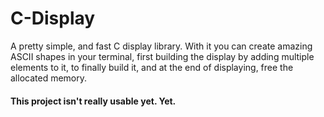 # C-Display

A pretty simple, and fast C display library.
With it you can create amazing ASCII shapes in 
your terminal, first building the display by adding
multiple elements to it, to finally build it, and 
at the end of displaying, free the allocated memory.

#### This project isn't really usable yet. Yet.